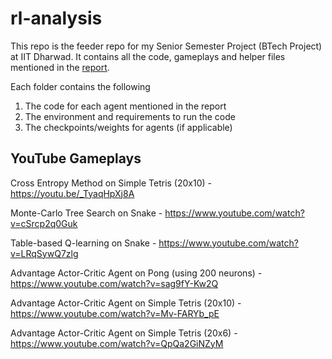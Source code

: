 # rl-analysis
This repo is the feeder repo for my Senior Semester Project (BTech Project) at IIT Dharwad. It contains all the code, gameplays and helper files mentioned in the [report](https://github.com/NeuralFlux/rl-analysis/blob/main/Report.pdf).

Each folder contains the following
1. The code for each agent mentioned in the report
2. The environment and requirements to run the code
3. The checkpoints/weights for agents (if applicable)

## YouTube Gameplays
Cross Entropy Method on Simple Tetris (20x10) - https://youtu.be/_TyaqHpXj8A

Monte-Carlo Tree Search on Snake - https://www.youtube.com/watch?v=cSrcp2q0Guk

Table-based Q-learning on Snake - https://www.youtube.com/watch?v=LRqSywQ7zlg

Advantage Actor-Critic Agent on Pong (using 200 neurons) - https://www.youtube.com/watch?v=sag9fY-Kw2Q

Advantage Actor-Critic Agent on Simple Tetris (20x10) - https://www.youtube.com/watch?v=Mv-FARYb_pE

Advantage Actor-Critic Agent on Simple Tetris (20x6) - https://www.youtube.com/watch?v=QpQa2GiNZyM
